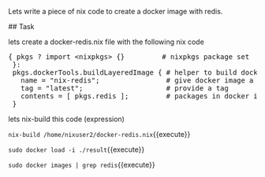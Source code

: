 Lets write a piece of nix code to create a docker image with redis.

## Task

lets create a docker-redis.nix file with the following nix code

<pre class="file" data-filename="dockerredis.nix" data-target="replace">
{ pkgs ? import &ltnixpkgs&gt {}         # nixpkgs package set
 }:
 pkgs.dockerTools.buildLayeredImage { # helper to build docker image
   name = "nix-redis";                # give docker image a name
   tag = "latest";                    # provide a tag
   contents = [ pkgs.redis ];         # packages in docker image
 }
</pre>

lets nix-build this code (expression)

`nix-build /home/nixuser2/docker-redis.nix`{{execute}}

`sudo docker load -i ./result`{{execute}}

`sudo docker images | grep redis`{{execute}}

